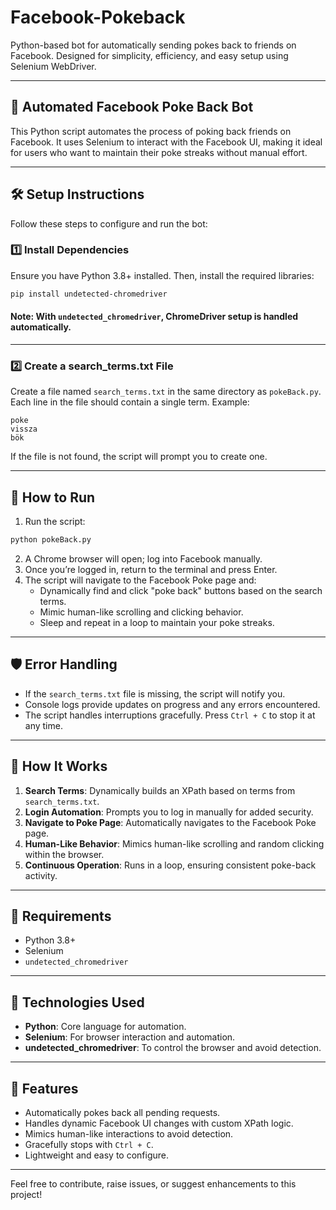 
# Facebook-Pokeback
Python-based bot for automatically sending pokes back to friends on Facebook. Designed for simplicity, efficiency, and easy setup using Selenium WebDriver.

---

## 🤖 Automated Facebook Poke Back Bot

This Python script automates the process of poking back friends on Facebook. It uses Selenium to interact with the Facebook UI, making it ideal for users who want to maintain their poke streaks without manual effort.

---

## 🛠️ Setup Instructions

Follow these steps to configure and run the bot:

### 1️⃣ Install Dependencies
Ensure you have Python 3.8+ installed. Then, install the required libraries:
```bash
pip install undetected-chromedriver
```
#### Note: With `undetected_chromedriver`, ChromeDriver setup is handled automatically.

---

### 2️⃣ Create a search_terms.txt File
Create a file named `search_terms.txt` in the same directory as `pokeBack.py`.
Each line in the file should contain a single term. Example:
```
poke
vissza
bök
```
If the file is not found, the script will prompt you to create one.

---

## 🚀 How to Run

1. Run the script:
```python
python pokeBack.py
```
2. A Chrome browser will open; log into Facebook manually.
3. Once you’re logged in, return to the terminal and press Enter.
4. The script will navigate to the Facebook Poke page and:
   * Dynamically find and click "poke back" buttons based on the search terms.
   * Mimic human-like scrolling and clicking behavior.
   * Sleep and repeat in a loop to maintain your poke streaks.

---

## 🛡️ Error Handling

- If the `search_terms.txt` file is missing, the script will notify you.
- Console logs provide updates on progress and any errors encountered.
- The script handles interruptions gracefully. Press `Ctrl + C` to stop it at any time.

---

## 📂 How It Works

1. **Search Terms**: Dynamically builds an XPath based on terms from `search_terms.txt`.
2. **Login Automation**: Prompts you to log in manually for added security.
3. **Navigate to Poke Page**: Automatically navigates to the Facebook Poke page.
4. **Human-Like Behavior**: Mimics human-like scrolling and random clicking within the browser.
5. **Continuous Operation**: Runs in a loop, ensuring consistent poke-back activity.

---

## 🔧 Requirements
- Python 3.8+  
- Selenium  
- `undetected_chromedriver`

---

## 🧰 Technologies Used
- **Python**: Core language for automation.
- **Selenium**: For browser interaction and automation.
- **undetected_chromedriver**: To control the browser and avoid detection.

---

## 🌟 Features
- Automatically pokes back all pending requests.
- Handles dynamic Facebook UI changes with custom XPath logic.
- Mimics human-like interactions to avoid detection.
- Gracefully stops with `Ctrl + C`.
- Lightweight and easy to configure.

---

Feel free to contribute, raise issues, or suggest enhancements to this project!
